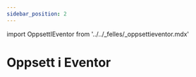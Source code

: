 ```yaml
---
sidebar_position: 2
---
```


import OppsettIEventor from '../../_felles/_oppsettieventor.mdx'

# Oppsett i Eventor

<OppsettIEventor />

